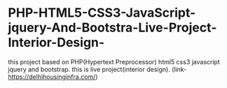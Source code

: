 # PHP-HTML5-CSS3-JavaScript-jquery-And-Bootstra-Live-Project-Interior-Design-
this project based on PHP(Hypertext Preprocessor) html5 css3 javascript jquery and bootstrap. this is live project(interior design). (link- https://delhihousinginfra.com/)
